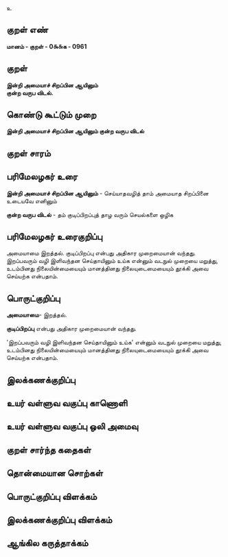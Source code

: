 உ

## குறள் எண் 

**மானம் - குறள் - 0௯௬க - 0961**

## குறள் 

**இன்றி அமையாச் சிறப்பின ஆயினும்  
குன்ற வருப விடல்.**

## கொண்டு கூட்டும் முறை

**இன்றி அமையாச் சிறப்பின ஆயினும் குன்ற வருப விடல்**

## குறள் சாரம் 


## பரிமேலழகர் உரை

**இன்றி அமையாச் சிறப்பின ஆயினும்** - செய்யாதவழித் தாம் அமையாத சிறப்பினை உடையவே எனினும் 

**குன்ற வருப விடல்** - தம் குடிப்பிறப்புத் தாழ வரும் செயல்களை ஒழிக

## பரிமேலழகர் உரைகுறிப்பு   

அமையாமை இறத்தல். குடிப்பிறப்பு என்பது அதிகார முறைமையான் வந்தது. இறப்பவரும் வழி இளிவந்தன செய்தாயினும் உய்க என்னும் வடநுல் முறையை மறுத்து, உடம்பினது நிலையின்மையையும் மானத்தினது நிலையுடைமையையும் தூக்கி அவை செய்யற்க என்பதாம்.

## பொருட்குறிப்பு 

**அமையாமை**- இறத்தல். 

**குடிப்பிறப்பு** என்பது அதிகார முறைமையான் வந்தது. 

'இறப்பவரும் வழி இளிவந்தன செய்தாயினும் உய்க' என்னும் வடநுல் முறையை மறுத்து, உடம்பினது நிலையின்மையையும் மானத்தினது நிலையுடைமையையும் தூக்கி அவை செய்யற்க என்பதாம்.

## இலக்கணக்குறிப்பு  


## உயர் வள்ளுவ வகுப்பு காணொளி


## உயர் வள்ளுவ வகுப்பு ஒலி அமைவு 

 
## குறள் சார்ந்த கதைகள் 


## தொன்மையான சொற்கள்


## பொருட்குறிப்பு விளக்கம்


## இலக்கணக்குறிப்பு விளக்கம்


## ஆங்கில கருத்தாக்கம் 


